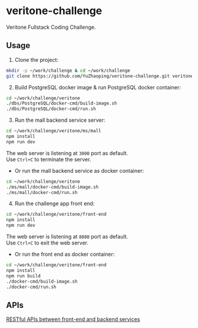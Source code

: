 # veritone-challenge
Veritone Fullstack Coding Challenge.

## Usage

1. Clone the project:

```sh
mkdir -p ~/work/challenge & cd ~/work/challenge
git clone https://github.com/YuZhaoping/veritone-challenge.git veritone

```

2. Build PostgreSQL docker image & run PostgreSQL docker container:

```sh
cd ~/work/challenge/veritone
./dbs/PostgreSQL/docker-cmd/build-image.sh
./dbs/PostgreSQL/docker-cmd/run.sh
```

3. Run the mall backend service server:

```sh
cd ~/work/challenge/veritone/ms/mall
npm install
npm run dev
```
The web server is listening at `3000` port as default.
<br/>Use `Ctrl+C` to terminate the server.

* Or run the mall backend service as docker container:
```sh
cd ~/work/challenge/veritone
./ms/mall/docker-cmd/build-image.sh
./ms/mall/docker-cmd/run.sh
```

4. Run the challenge app front end:

```sh
cd ~/work/challenge/veritone/front-end
npm install
npm run dev
```
The web server is listening at `8080` port as default.
<br/>Use `Ctrl+C` to exit the web server.

* Or run the front end as docker container:
```sh
cd ~/work/challenge/veritone/front-end
npm install
npm run build
./docker-cmd/build-image.sh
./docker-cmd/run.sh
```

## APIs

[RESTful APIs between front-end and backend services](0-REST-APIs.md)

